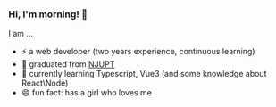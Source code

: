 ### Hi, I'm morning! 👋

I am ...
- ⚡ a web developer (two years experience, continuous learning)
- 👯 graduated from [NJUPT](http://www.njupt.edu.cn/)
- 🔭 currently learning Typescript, Vue3 (and some knowledge about React\Node) 
- 😄 fun fact: has a girl who loves me

<!--
**Chenxi-Lau/chenxi-lau** is a ✨ _special_ ✨ repository because its `README.md` (this file) appears on your GitHub profile.

Here are some ideas to get you started:

- 🔭 I’m currently working on ...
- 🌱 I’m currently learning ...
- 👯 I’m looking to collaborate on ...
- 🤔 I’m looking for help with ...
- 💬 Ask me about ...
- 📫 How to reach me: ...
- 😄 Pronouns: ...
- ⚡ Fun fact: ...
-->
